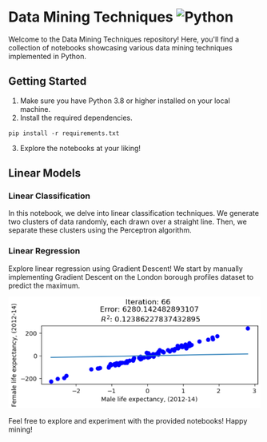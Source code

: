 # Data Mining Techniques ![Python](https://img.shields.io/badge/python->=3.8-blue.svg)

Welcome to the Data Mining Techniques repository! Here, you'll find a collection of notebooks showcasing various data mining techniques implemented in Python.

## Getting Started

1. Make sure you have Python 3.8 or higher installed on your local machine.
2. Install the required dependencies.

```shell
pip install -r requirements.txt
```

3. Explore the notebooks at your liking!

## Linear Models

### Linear Classification
In this notebook, we delve into linear classification techniques. We generate two clusters of data randomly, each drawn over a straight line. Then, we separate these clusters using the Perceptron algorithm.

### Linear Regression
Explore linear regression using Gradient Descent! We start by manually implementing Gradient Descent on the London borough profiles dataset to predict the maximum.

![Linear Regression](images/LinearRegression.png)

Feel free to explore and experiment with the provided notebooks! Happy mining!